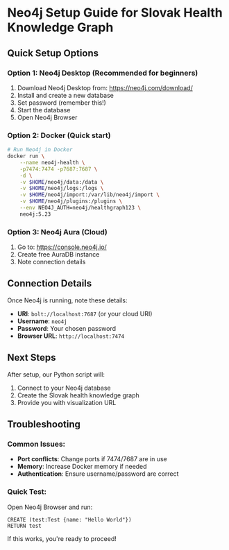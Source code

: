# Neo4j Setup Guide for Slovak Health Knowledge Graph

## Quick Setup Options

### Option 1: Neo4j Desktop (Recommended for beginners)
1. Download Neo4j Desktop from: https://neo4j.com/download/
2. Install and create a new database
3. Set password (remember this!)
4. Start the database
5. Open Neo4j Browser

### Option 2: Docker (Quick start)
```bash
# Run Neo4j in Docker
docker run \
    --name neo4j-health \
    -p7474:7474 -p7687:7687 \
    -d \
    -v $HOME/neo4j/data:/data \
    -v $HOME/neo4j/logs:/logs \
    -v $HOME/neo4j/import:/var/lib/neo4j/import \
    -v $HOME/neo4j/plugins:/plugins \
    --env NEO4J_AUTH=neo4j/healthgraph123 \
    neo4j:5.23
```

### Option 3: Neo4j Aura (Cloud)
1. Go to: https://console.neo4j.io/
2. Create free AuraDB instance
3. Note connection details

## Connection Details

Once Neo4j is running, note these details:
- **URI**: `bolt://localhost:7687` (or your cloud URI)
- **Username**: `neo4j`
- **Password**: Your chosen password
- **Browser URL**: `http://localhost:7474`

## Next Steps

After setup, our Python script will:
1. Connect to your Neo4j database
2. Create the Slovak health knowledge graph
3. Provide you with visualization URL

## Troubleshooting

### Common Issues:
- **Port conflicts**: Change ports if 7474/7687 are in use
- **Memory**: Increase Docker memory if needed
- **Authentication**: Ensure username/password are correct

### Quick Test:
Open Neo4j Browser and run:
```cypher
CREATE (test:Test {name: "Hello World"})
RETURN test
```

If this works, you're ready to proceed!